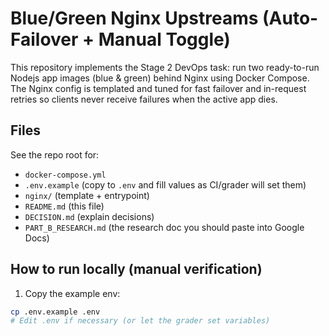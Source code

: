 # Blue/Green Nginx Upstreams (Auto-Failover + Manual Toggle)


This repository implements the Stage 2 DevOps task: run two ready-to-run Nodejs app images (blue & green) behind Nginx using Docker Compose. The Nginx config is templated and tuned for fast failover and in-request retries so clients never receive failures when the active app dies.


## Files
See the repo root for:
- `docker-compose.yml`
- `.env.example` (copy to `.env` and fill values as CI/grader will set them)
- `nginx/` (template + entrypoint)
- `README.md` (this file)
- `DECISION.md` (explain decisions)
- `PART_B_RESEARCH.md` (the research doc you should paste into Google Docs)


## How to run locally (manual verification)
1. Copy the example env:
```bash
cp .env.example .env
# Edit .env if necessary (or let the grader set variables)